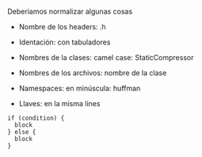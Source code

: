 Deberiamos normalizar algunas cosas

  * Nombre de los headers: .h

  * Identación: con tabuladores

  * Nombres de la clases:  camel case: StaticCompressor

  * Nombres de los archivos: nombre de la clase

  * Namespaces: en minúscula: huffman

  * Llaves: en la misma lines

```
if (condition) {
  block
} else {
  block
}


```